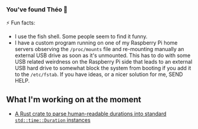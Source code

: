 ### You've found Théo 👋

⚡ Fun facts:
- I use the fish shell. Some people seem to find it funny.
- I have a custom program running on one of my Raspberry Pi home servers observing the `/proc/mounts` file and re-mounting manually an external USB drive as soon as it's unmounted. This has to do with some USB related weirdness on the Raspberry Pi side that leads to an external USB hard drive to somewhat block the system from booting if you add it to the `/etc/fstab`. If you have ideas, or a nicer solution for me, SEND HELP.

## What I'm working on at the moment

- [A Rust crate to parse human-readable durations into standard `std::time::Duration` instances](https://github.com/oleiade/jackdauer)

<!--
**oleiade/oleiade** is a ✨ _special_ ✨ repository because its `README.md` (this file) appears on your GitHub profile.

Here are some ideas to get you started:

- 🔭 I’m currently working on ...
- 🌱 I’m currently learning ...
- 👯 I’m looking to collaborate on ...
- 🤔 I’m looking for help with ...
- 💬 Ask me about ...
- 📫 How to reach me: ...
- 😄 Pronouns: ...
- ⚡ Fun fact: ...
-->
